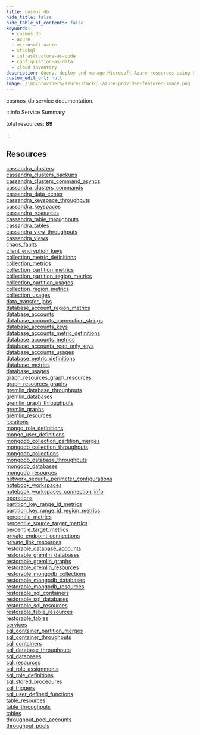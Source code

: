 ```yaml
---
title: cosmos_db
hide_title: false
hide_table_of_contents: false
keywords:
  - cosmos_db
  - azure
  - microsoft azure
  - stackql
  - infrastructure-as-code
  - configuration-as-data
  - cloud inventory
description: Query, deploy and manage Microsoft Azure resources using SQL
custom_edit_url: null
image: /img/providers/azure/stackql-azure-provider-featured-image.png
---
```


cosmos_db service documentation.

:::info Service Summary

<div class="row">
<div class="providerDocColumn">
<span>total resources:&nbsp;<b>89</b></span><br />
</div>
</div>

:::

## Resources
<div class="row">
<div class="providerDocColumn">
<a href="/providers/azure/cosmos_db/cassandra_clusters/">cassandra_clusters</a><br />
<a href="/providers/azure/cosmos_db/cassandra_clusters_backups/">cassandra_clusters_backups</a><br />
<a href="/providers/azure/cosmos_db/cassandra_clusters_command_asyncs/">cassandra_clusters_command_asyncs</a><br />
<a href="/providers/azure/cosmos_db/cassandra_clusters_commands/">cassandra_clusters_commands</a><br />
<a href="/providers/azure/cosmos_db/cassandra_data_center/">cassandra_data_center</a><br />
<a href="/providers/azure/cosmos_db/cassandra_keyspace_throughputs/">cassandra_keyspace_throughputs</a><br />
<a href="/providers/azure/cosmos_db/cassandra_keyspaces/">cassandra_keyspaces</a><br />
<a href="/providers/azure/cosmos_db/cassandra_resources/">cassandra_resources</a><br />
<a href="/providers/azure/cosmos_db/cassandra_table_throughputs/">cassandra_table_throughputs</a><br />
<a href="/providers/azure/cosmos_db/cassandra_tables/">cassandra_tables</a><br />
<a href="/providers/azure/cosmos_db/cassandra_view_throughputs/">cassandra_view_throughputs</a><br />
<a href="/providers/azure/cosmos_db/cassandra_views/">cassandra_views</a><br />
<a href="/providers/azure/cosmos_db/chaos_faults/">chaos_faults</a><br />
<a href="/providers/azure/cosmos_db/client_encryption_keys/">client_encryption_keys</a><br />
<a href="/providers/azure/cosmos_db/collection_metric_definitions/">collection_metric_definitions</a><br />
<a href="/providers/azure/cosmos_db/collection_metrics/">collection_metrics</a><br />
<a href="/providers/azure/cosmos_db/collection_partition_metrics/">collection_partition_metrics</a><br />
<a href="/providers/azure/cosmos_db/collection_partition_region_metrics/">collection_partition_region_metrics</a><br />
<a href="/providers/azure/cosmos_db/collection_partition_usages/">collection_partition_usages</a><br />
<a href="/providers/azure/cosmos_db/collection_region_metrics/">collection_region_metrics</a><br />
<a href="/providers/azure/cosmos_db/collection_usages/">collection_usages</a><br />
<a href="/providers/azure/cosmos_db/data_transfer_jobs/">data_transfer_jobs</a><br />
<a href="/providers/azure/cosmos_db/database_account_region_metrics/">database_account_region_metrics</a><br />
<a href="/providers/azure/cosmos_db/database_accounts/">database_accounts</a><br />
<a href="/providers/azure/cosmos_db/database_accounts_connection_strings/">database_accounts_connection_strings</a><br />
<a href="/providers/azure/cosmos_db/database_accounts_keys/">database_accounts_keys</a><br />
<a href="/providers/azure/cosmos_db/database_accounts_metric_definitions/">database_accounts_metric_definitions</a><br />
<a href="/providers/azure/cosmos_db/database_accounts_metrics/">database_accounts_metrics</a><br />
<a href="/providers/azure/cosmos_db/database_accounts_read_only_keys/">database_accounts_read_only_keys</a><br />
<a href="/providers/azure/cosmos_db/database_accounts_usages/">database_accounts_usages</a><br />
<a href="/providers/azure/cosmos_db/database_metric_definitions/">database_metric_definitions</a><br />
<a href="/providers/azure/cosmos_db/database_metrics/">database_metrics</a><br />
<a href="/providers/azure/cosmos_db/database_usages/">database_usages</a><br />
<a href="/providers/azure/cosmos_db/graph_resources_graph_resources/">graph_resources_graph_resources</a><br />
<a href="/providers/azure/cosmos_db/graph_resources_graphs/">graph_resources_graphs</a><br />
<a href="/providers/azure/cosmos_db/gremlin_database_throughputs/">gremlin_database_throughputs</a><br />
<a href="/providers/azure/cosmos_db/gremlin_databases/">gremlin_databases</a><br />
<a href="/providers/azure/cosmos_db/gremlin_graph_throughputs/">gremlin_graph_throughputs</a><br />
<a href="/providers/azure/cosmos_db/gremlin_graphs/">gremlin_graphs</a><br />
<a href="/providers/azure/cosmos_db/gremlin_resources/">gremlin_resources</a><br />
<a href="/providers/azure/cosmos_db/locations/">locations</a><br />
<a href="/providers/azure/cosmos_db/mongo_role_definitions/">mongo_role_definitions</a><br />
<a href="/providers/azure/cosmos_db/mongo_user_definitions/">mongo_user_definitions</a><br />
<a href="/providers/azure/cosmos_db/mongodb_collection_partition_merges/">mongodb_collection_partition_merges</a><br />
<a href="/providers/azure/cosmos_db/mongodb_collection_throughputs/">mongodb_collection_throughputs</a>
</div>
<div class="providerDocColumn">
<a href="/providers/azure/cosmos_db/mongodb_collections/">mongodb_collections</a><br />
<a href="/providers/azure/cosmos_db/mongodb_database_throughputs/">mongodb_database_throughputs</a><br />
<a href="/providers/azure/cosmos_db/mongodb_databases/">mongodb_databases</a><br />
<a href="/providers/azure/cosmos_db/mongodb_resources/">mongodb_resources</a><br />
<a href="/providers/azure/cosmos_db/network_security_perimeter_configurations/">network_security_perimeter_configurations</a><br />
<a href="/providers/azure/cosmos_db/notebook_workspaces/">notebook_workspaces</a><br />
<a href="/providers/azure/cosmos_db/notebook_workspaces_connection_info/">notebook_workspaces_connection_info</a><br />
<a href="/providers/azure/cosmos_db/operations/">operations</a><br />
<a href="/providers/azure/cosmos_db/partition_key_range_id_metrics/">partition_key_range_id_metrics</a><br />
<a href="/providers/azure/cosmos_db/partition_key_range_id_region_metrics/">partition_key_range_id_region_metrics</a><br />
<a href="/providers/azure/cosmos_db/percentile_metrics/">percentile_metrics</a><br />
<a href="/providers/azure/cosmos_db/percentile_source_target_metrics/">percentile_source_target_metrics</a><br />
<a href="/providers/azure/cosmos_db/percentile_target_metrics/">percentile_target_metrics</a><br />
<a href="/providers/azure/cosmos_db/private_endpoint_connections/">private_endpoint_connections</a><br />
<a href="/providers/azure/cosmos_db/private_link_resources/">private_link_resources</a><br />
<a href="/providers/azure/cosmos_db/restorable_database_accounts/">restorable_database_accounts</a><br />
<a href="/providers/azure/cosmos_db/restorable_gremlin_databases/">restorable_gremlin_databases</a><br />
<a href="/providers/azure/cosmos_db/restorable_gremlin_graphs/">restorable_gremlin_graphs</a><br />
<a href="/providers/azure/cosmos_db/restorable_gremlin_resources/">restorable_gremlin_resources</a><br />
<a href="/providers/azure/cosmos_db/restorable_mongodb_collections/">restorable_mongodb_collections</a><br />
<a href="/providers/azure/cosmos_db/restorable_mongodb_databases/">restorable_mongodb_databases</a><br />
<a href="/providers/azure/cosmos_db/restorable_mongodb_resources/">restorable_mongodb_resources</a><br />
<a href="/providers/azure/cosmos_db/restorable_sql_containers/">restorable_sql_containers</a><br />
<a href="/providers/azure/cosmos_db/restorable_sql_databases/">restorable_sql_databases</a><br />
<a href="/providers/azure/cosmos_db/restorable_sql_resources/">restorable_sql_resources</a><br />
<a href="/providers/azure/cosmos_db/restorable_table_resources/">restorable_table_resources</a><br />
<a href="/providers/azure/cosmos_db/restorable_tables/">restorable_tables</a><br />
<a href="/providers/azure/cosmos_db/services/">services</a><br />
<a href="/providers/azure/cosmos_db/sql_container_partition_merges/">sql_container_partition_merges</a><br />
<a href="/providers/azure/cosmos_db/sql_container_throughputs/">sql_container_throughputs</a><br />
<a href="/providers/azure/cosmos_db/sql_containers/">sql_containers</a><br />
<a href="/providers/azure/cosmos_db/sql_database_throughputs/">sql_database_throughputs</a><br />
<a href="/providers/azure/cosmos_db/sql_databases/">sql_databases</a><br />
<a href="/providers/azure/cosmos_db/sql_resources/">sql_resources</a><br />
<a href="/providers/azure/cosmos_db/sql_role_assignments/">sql_role_assignments</a><br />
<a href="/providers/azure/cosmos_db/sql_role_definitions/">sql_role_definitions</a><br />
<a href="/providers/azure/cosmos_db/sql_stored_procedures/">sql_stored_procedures</a><br />
<a href="/providers/azure/cosmos_db/sql_triggers/">sql_triggers</a><br />
<a href="/providers/azure/cosmos_db/sql_user_defined_functions/">sql_user_defined_functions</a><br />
<a href="/providers/azure/cosmos_db/table_resources/">table_resources</a><br />
<a href="/providers/azure/cosmos_db/table_throughputs/">table_throughputs</a><br />
<a href="/providers/azure/cosmos_db/tables/">tables</a><br />
<a href="/providers/azure/cosmos_db/throughput_pool_accounts/">throughput_pool_accounts</a><br />
<a href="/providers/azure/cosmos_db/throughput_pools/">throughput_pools</a>
</div>
</div>
